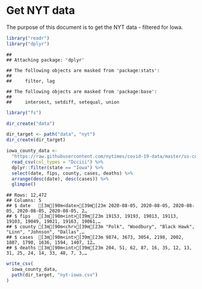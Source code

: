 Get NYT data
================

The purpose of this document is to get the NYT data - filtered for Iowa.

``` r
library("readr")
library("dplyr")
```

    ## 
    ## Attaching package: 'dplyr'

    ## The following objects are masked from 'package:stats':
    ## 
    ##     filter, lag

    ## The following objects are masked from 'package:base':
    ## 
    ##     intersect, setdiff, setequal, union

``` r
library("fs")
```

``` r
dir_create("data")

dir_target <- path("data", "nyt")
dir_create(dir_target)
```

``` r
iowa_county_data <- 
  "https://raw.githubusercontent.com/nytimes/covid-19-data/master/us-counties.csv" %>%
  read_csv(col_types = "Dcciii") %>%
  dplyr::filter(state == "Iowa") %>%
  select(date, fips, county, cases, deaths) %>%
  arrange(desc(date), desc(cases)) %>%
  glimpse()
```

    ## Rows: 12,472
    ## Columns: 5
    ## $ date   [3m[90m<date>[39m[23m 2020-08-05, 2020-08-05, 2020-08-05, 2020-08-05, 2020-08-05, 2…
    ## $ fips   [3m[90m<int>[39m[23m 19153, 19193, 19013, 19113, 19103, 19049, 19021, 19163, 19061,…
    ## $ county [3m[90m<chr>[39m[23m "Polk", "Woodbury", "Black Hawk", "Linn", "Johnson", "Dallas",…
    ## $ cases  [3m[90m<int>[39m[23m 9874, 3673, 3054, 2198, 2002, 1807, 1790, 1636, 1594, 1407, 12…
    ## $ deaths [3m[90m<int>[39m[23m 204, 51, 62, 87, 16, 35, 12, 13, 31, 25, 24, 14, 33, 48, 7, 3,…

``` r
write_csv(
  iowa_county_data,
  path(dir_target, "nyt-iowa.csv")
)
```
